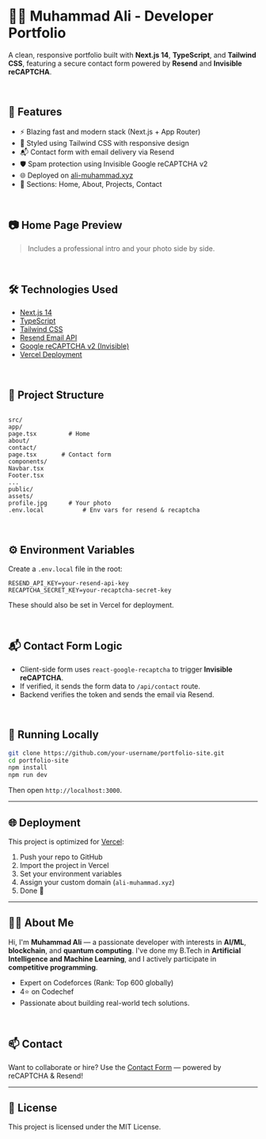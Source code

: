 # 🧑‍💻 Muhammad Ali - Developer Portfolio

A clean, responsive portfolio built with **Next.js 14**, **TypeScript**, and **Tailwind CSS**, featuring a secure contact form powered by **Resend** and **Invisible reCAPTCHA**.

<br/>

## 🚀 Features

- ⚡️ Blazing fast and modern stack (Next.js + App Router)
- 🎨 Styled using Tailwind CSS with responsive design
- 📬 Contact form with email delivery via Resend
- 🛡️ Spam protection using Invisible Google reCAPTCHA v2
- 🌐 Deployed on [ali-muhammad.xyz](https://ali-muhammad.xyz)
- 💼 Sections: Home, About, Projects, Contact

<br/>

## 📷 Home Page Preview

> Includes a professional intro and your photo side by side.

<br/>

## 🛠️ Technologies Used

- [Next.js 14](https://nextjs.org/)
- [TypeScript](https://www.typescriptlang.org/)
- [Tailwind CSS](https://tailwindcss.com/)
- [Resend Email API](https://resend.com/)
- [Google reCAPTCHA v2 (Invisible)](https://www.google.com/recaptcha/)
- [Vercel Deployment](https://vercel.com)

<br/>

## 📁 Project Structure

```

src/
app/
page.tsx         # Home
about/
contact/
page.tsx       # Contact form
components/
Navbar.tsx
Footer.tsx
...
public/
assets/
profile.jpg      # Your photo
.env.local           # Env vars for resend & recaptcha

````

<br/>

## ⚙️ Environment Variables

Create a `.env.local` file in the root:

```env
RESEND_API_KEY=your-resend-api-key
RECAPTCHA_SECRET_KEY=your-recaptcha-secret-key
````

These should also be set in Vercel for deployment.

<br/>

## 📬 Contact Form Logic

* Client-side form uses `react-google-recaptcha` to trigger **Invisible reCAPTCHA**.
* If verified, it sends the form data to `/api/contact` route.
* Backend verifies the token and sends the email via Resend.

<br/>

## 🚀 Running Locally

```bash
git clone https://github.com/your-username/portfolio-site.git
cd portfolio-site
npm install
npm run dev
```

Then open `http://localhost:3000`.

---

## 🌐 Deployment

This project is optimized for [Vercel](https://vercel.com):

1. Push your repo to GitHub
2. Import the project in Vercel
3. Set your environment variables
4. Assign your custom domain (`ali-muhammad.xyz`)
5. Done 🎉

---

## 🙋‍♂️ About Me

Hi, I'm **Muhammad Ali** — a passionate developer with interests in **AI/ML**, **blockchain**, and **quantum computing**.
I've done my B.Tech in **Artificial Intelligence and Machine Learning**, and I actively participate in **competitive programming**.

* Expert on Codeforces (Rank: Top 600 globally)
* 4⭐ on Codechef
* Passionate about building real-world tech solutions.

<br/>

## 📫 Contact

Want to collaborate or hire? Use the [Contact Form](https://ali-muhammad.xyz/contact) — powered by reCAPTCHA & Resend!

---

## 📜 License

This project is licensed under the MIT License.


